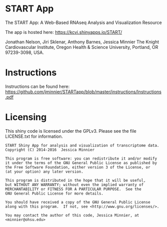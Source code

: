 # START App 

The START App: 
A Web-Based RNAseq Analysis 
and Visualization Resource

The app is hosted here:
<https://kcvi.shinyapps.io/START/>

Jonathan Nelson, Jiri Sklenar, Anthony Barnes, Jessica Minnier
The Knight Cardiovascular Institute, Oregon Health & Science University, Portland, OR 97239-3098, USA.

# Instructions

Instructions can be found here: <https://github.com/jminnier/STARTapp/blob/master/instructions/Instructions.pdf> 


# Licensing

This shiny code is licensed under the GPLv3. Please see the file LICENSE.txt for
information.

    START Shiny App for analysis and visualization of transcriptome data.
    Copyright (C) 2014-2016  Jessica Minnier

    This program is free software: you can redistribute it and/or modify
    it under the terms of the GNU General Public License as published by
    the Free Software Foundation, either version 3 of the License, or
    (at your option) any later version.

    This program is distributed in the hope that it will be useful,
    but WITHOUT ANY WARRANTY; without even the implied warranty of
    MERCHANTABILITY or FITNESS FOR A PARTICULAR PURPOSE.  See the
    GNU General Public License for more details.

    You should have received a copy of the GNU General Public License
    along with this program.  If not, see <http://www.gnu.org/licenses/>.

    You may contact the author of this code, Jessica Minnier, at <minnier@ohsu.edu>
